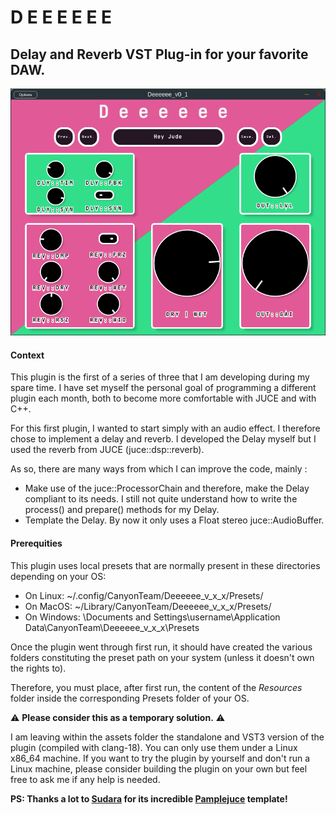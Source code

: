 # D E E E E E E
## Delay and Reverb VST Plug-in for your favorite DAW.

![Deeeeee](assets/images/deeeeee.png)

#### Context
This plugin is the first of a series of three that I am developing during my spare time. I have set myself the personal goal of programming a different plugin each month, both to become more comfortable with JUCE and with C++.

For this first plugin, I wanted to start simply with an audio effect. I therefore chose to implement a delay and reverb. I developed the Delay myself but I used the reverb from JUCE (juce::dsp::reverb).

As so, there are many ways from which I can improve the code, mainly : 
  - Make use of the juce::ProcessorChain and therefore, make the Delay compliant to its needs. I still not quite understand how to write the process() and prepare() methods for my Delay.
  - Template the Delay. By now it only uses a Float stereo juce::AudioBuffer.

#### Prerequities
This plugin uses local presets that are normally present in these directories depending on your OS: 

- On Linux:   ~/.config/CanyonTeam/Deeeeee_v_x_x/Presets/
- On MacOS:   ~/Library/CanyonTeam/Deeeeee_v_x_x/Presets/
- On Windows: \Documents and Settings\username\Application Data\CanyonTeam\Deeeeee_v_x_x\Presets

Once the plugin went through first run, it should have created the various folders
constituting the preset path on your system (unless it doesn't own the rights to).

Therefore, you must place, after first run, the content of the *Resources* folder
inside the corresponding Presets folder of your OS.

⚠️ **Please consider this as a temporary solution.** ⚠️

I am leaving within the assets folder the standalone and VST3 version of the plugin (compiled with clang-18). You can only use them under a Linux x86_64 machine. If you want to try the plugin by yourself and don't run a Linux machine, please consider building the plugin on your own but feel free to ask me if any help is needed.

**PS: Thanks a lot to [Sudara](https://melatonin.dev/) for its incredible [Pamplejuce](https://github.com/sudara/pamplejuce) template!**
